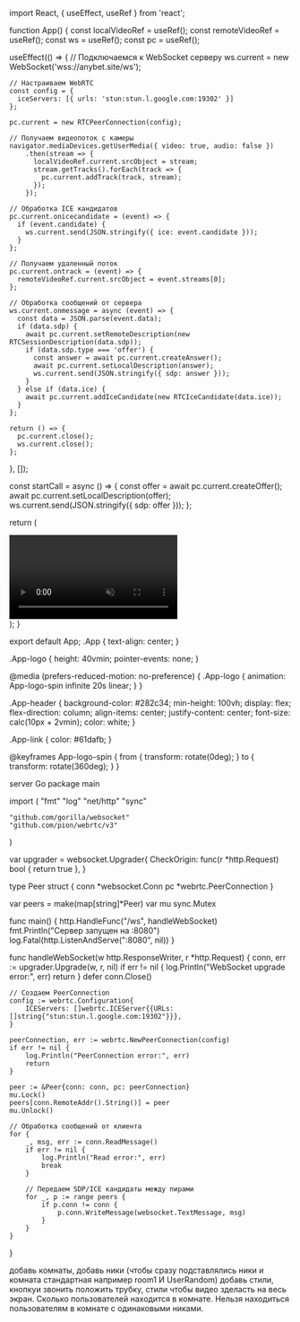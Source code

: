 import React, { useEffect, useRef } from 'react';

function App() {
const localVideoRef = useRef();
const remoteVideoRef = useRef();
const ws = useRef();
const pc = useRef();

useEffect(() => {
// Подключаемся к WebSocket серверу
ws.current = new WebSocket('wss://anybet.site/ws');

    // Настраиваем WebRTC
    const config = {
      iceServers: [{ urls: 'stun:stun.l.google.com:19302' }]
    };

    pc.current = new RTCPeerConnection(config);

    // Получаем видеопоток с камеры
    navigator.mediaDevices.getUserMedia({ video: true, audio: false })
        .then(stream => {
          localVideoRef.current.srcObject = stream;
          stream.getTracks().forEach(track => {
            pc.current.addTrack(track, stream);
          });
        });

    // Обработка ICE кандидатов
    pc.current.onicecandidate = (event) => {
      if (event.candidate) {
        ws.current.send(JSON.stringify({ ice: event.candidate }));
      }
    };

    // Получаем удаленный поток
    pc.current.ontrack = (event) => {
      remoteVideoRef.current.srcObject = event.streams[0];
    };

    // Обработка сообщений от сервера
    ws.current.onmessage = async (event) => {
      const data = JSON.parse(event.data);
      if (data.sdp) {
        await pc.current.setRemoteDescription(new RTCSessionDescription(data.sdp));
        if (data.sdp.type === 'offer') {
          const answer = await pc.current.createAnswer();
          await pc.current.setLocalDescription(answer);
          ws.current.send(JSON.stringify({ sdp: answer }));
        }
      } else if (data.ice) {
        await pc.current.addIceCandidate(new RTCIceCandidate(data.ice));
      }
    };

    return () => {
      pc.current.close();
      ws.current.close();
    };
}, []);

const startCall = async () => {
const offer = await pc.current.createOffer();
await pc.current.setLocalDescription(offer);
ws.current.send(JSON.stringify({ sdp: offer }));
};

return (
<div>
<video ref={localVideoRef} autoPlay muted width="300" />
<video ref={remoteVideoRef} autoPlay width="300" />
<button onClick={startCall}>Start Call</button>
</div>
);
}

export default App;
.App {
text-align: center;
}

.App-logo {
height: 40vmin;
pointer-events: none;
}

@media (prefers-reduced-motion: no-preference) {
.App-logo {
animation: App-logo-spin infinite 20s linear;
}
}

.App-header {
background-color: #282c34;
min-height: 100vh;
display: flex;
flex-direction: column;
align-items: center;
justify-content: center;
font-size: calc(10px + 2vmin);
color: white;
}

.App-link {
color: #61dafb;
}

@keyframes App-logo-spin {
from {
transform: rotate(0deg);
}
to {
transform: rotate(360deg);
}
}


server Go
package main

import (
"fmt"
"log"
"net/http"
"sync"

	"github.com/gorilla/websocket"
	"github.com/pion/webrtc/v3"
)

var upgrader = websocket.Upgrader{
CheckOrigin: func(r *http.Request) bool { return true },
}

type Peer struct {
conn *websocket.Conn
pc   *webrtc.PeerConnection
}

var peers = make(map[string]*Peer)
var mu sync.Mutex

func main() {
http.HandleFunc("/ws", handleWebSocket)
fmt.Println("Сервер запущен на :8080")
log.Fatal(http.ListenAndServe(":8080", nil))
}

func handleWebSocket(w http.ResponseWriter, r *http.Request) {
conn, err := upgrader.Upgrade(w, r, nil)
if err != nil {
log.Println("WebSocket upgrade error:", err)
return
}
defer conn.Close()

	// Создаем PeerConnection
	config := webrtc.Configuration{
		ICEServers: []webrtc.ICEServer{{URLs: []string{"stun:stun.l.google.com:19302"}}},
	}

	peerConnection, err := webrtc.NewPeerConnection(config)
	if err != nil {
		log.Println("PeerConnection error:", err)
		return
	}

	peer := &Peer{conn: conn, pc: peerConnection}
	mu.Lock()
	peers[conn.RemoteAddr().String()] = peer
	mu.Unlock()

	// Обработка сообщений от клиента
	for {
		_, msg, err := conn.ReadMessage()
		if err != nil {
			log.Println("Read error:", err)
			break
		}

		// Передаем SDP/ICE кандидаты между пирами
		for _, p := range peers {
			if p.conn != conn {
				p.conn.WriteMessage(websocket.TextMessage, msg)
			}
		}
	}
}


добавь комнаты, добавь ники (чтобы сразу подставлялись ники и комната стандартная например room1  И UserRandom) добавь стили, кнопкуи звонить положить трубку, стили чтобы видео зделасть на весь экран. Сколько пользователей находится в комнате. Нельзя находиться пользователям в комнате с одинаковыми никами. 
